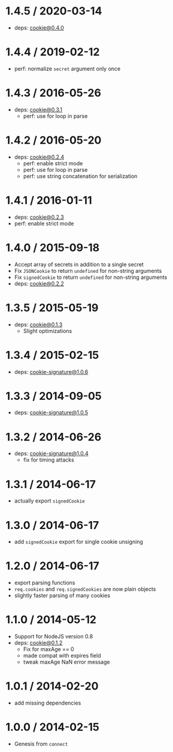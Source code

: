 1.4.5 / 2020-03-14
==================

  * deps: cookie@0.4.0

1.4.4 / 2019-02-12
==================

  * perf: normalize `secret` argument only once

1.4.3 / 2016-05-26
==================

  * deps: cookie@0.3.1
    - perf: use for loop in parse

1.4.2 / 2016-05-20
==================

  * deps: cookie@0.2.4
    - perf: enable strict mode
    - perf: use for loop in parse
    - perf: use string concatenation for serialization

1.4.1 / 2016-01-11
==================

  * deps: cookie@0.2.3
  * perf: enable strict mode

1.4.0 / 2015-09-18
==================

  * Accept array of secrets in addition to a single secret
  * Fix `JSONCookie` to return `undefined` for non-string arguments
  * Fix `signedCookie` to return `undefined` for non-string arguments
  * deps: cookie@0.2.2

1.3.5 / 2015-05-19
==================

  * deps: cookie@0.1.3
    - Slight optimizations

1.3.4 / 2015-02-15
==================

  * deps: cookie-signature@1.0.6

1.3.3 / 2014-09-05
==================

  * deps: cookie-signature@1.0.5

1.3.2 / 2014-06-26
==================

  * deps: cookie-signature@1.0.4
    - fix for timing attacks

1.3.1 / 2014-06-17
==================

  * actually export `signedCookie`

1.3.0 / 2014-06-17
==================

  * add `signedCookie` export for single cookie unsigning

1.2.0 / 2014-06-17
==================

  * export parsing functions
  * `req.cookies` and `req.signedCookies` are now plain objects
  * slightly faster parsing of many cookies

1.1.0 / 2014-05-12
==================

  * Support for NodeJS version 0.8
  * deps: cookie@0.1.2
    - Fix for maxAge == 0
    - made compat with expires field
    - tweak maxAge NaN error message

1.0.1 / 2014-02-20
==================

  * add missing dependencies

1.0.0 / 2014-02-15
==================

  * Genesis from `connect`
